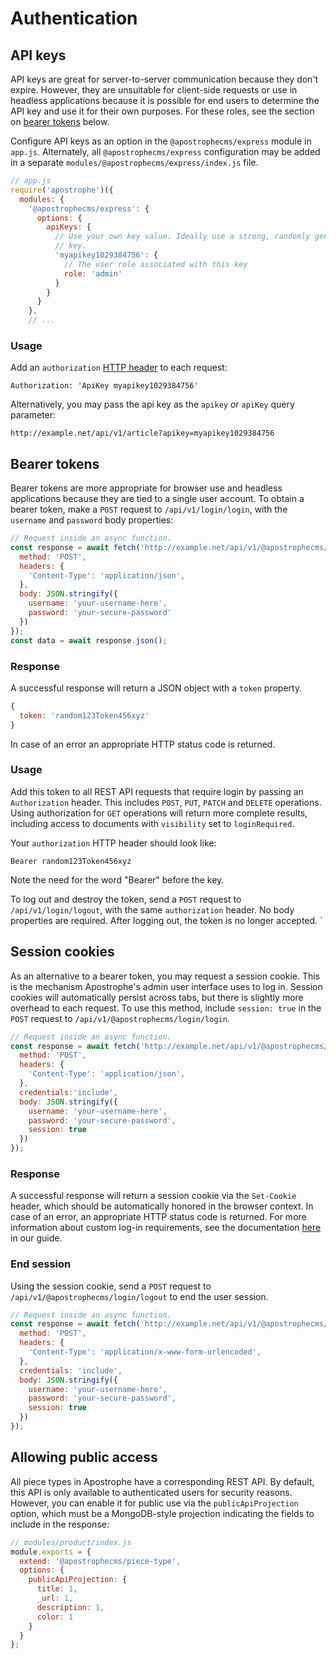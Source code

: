 # Authentication

## API keys

API keys are great for server-to-server communication because they don't expire. However, they are unsuitable for client-side requests or use in headless applications because it is possible for end users to determine the API key and use it for their own purposes. For these roles, see the section on [bearer tokens](#bearer-tokens) below.

Configure API keys as an option in the `@apostrophecms/express` module in `app.js`. Alternately, all `@apostrophecms/express` configuration may be added in a separate `modules/@apostrophecms/express/index.js` file.

```javascript
// app.js
require('apostrophe')({
  modules: {
    '@apostrophecms/express': {
      options: {
        apiKeys: {
          // Use your own key value. Ideally use a strong, randomly generated
          // key.
          'myapikey1029384756': {
            // The user role associated with this key
            role: 'admin'
          }
        }
      }
    },
    // ...
```

### Usage

Add an `authorization` [HTTP header](https://developer.mozilla.org/en-US/docs/Web/HTTP/Headers/Authorization) to each request:

```
Authorization: 'ApiKey myapikey1029384756'

```

Alternatively, you may pass the api key as the `apikey` or `apiKey` query parameter:

```
http://example.net/api/v1/article?apikey=myapikey1029384756
```

## Bearer tokens

Bearer tokens are more appropriate for browser use and headless applications because they are tied to a single user account. To obtain a bearer token, make a `POST` request to `/api/v1/login/login`, with the `username` and `password` body properties:

```javascript
// Request inside an async function.
const response = await fetch('http://example.net/api/v1/@apostrophecms/login/login', {
  method: 'POST',
  headers: {
    'Content-Type': 'application/json',
  },
  body: JSON.stringify({
    username: 'your-username-here',
    password: 'your-secure-password'
  })
});
const data = await response.json();
```

### Response

A successful response will return a JSON object with a `token` property.

```javascript
{
  token: 'random123Token456xyz'
}
```

In case of an error an appropriate HTTP status code is returned.

### Usage

Add this token to all REST API requests that require login by passing an `Authorization` header. This includes `POST`, `PUT`, `PATCH` and `DELETE` operations. Using authorization for `GET` operations will return more complete results, including access to documents with `visibility` set to `loginRequired`.

Your `authorization` HTTP header should look like:

```
Bearer random123Token456xyz
```

Note the need for the word "Bearer" before the key.

To log out and destroy the token, send a `POST` request to `/api/v1/login/logout`, with the same `authorization` header. No body properties are required. After logging out, the token is no longer accepted.
`

## Session cookies

As an alternative to a bearer token, you may request a session cookie. This is the mechanism Apostrophe's admin user interface uses to log in. Session cookies will automatically persist across tabs, but there is slightly more overhead to each request. To use this method, include `session: true` in the `POST` request to `/api/v1/@apostrophecms/login/login`.

```javascript
// Request inside an async function.
const response = await fetch('http://example.net/api/v1/@apostrophecms/login/login', {
  method: 'POST',
  headers: {
    'Content-Type': 'application/json',
  },
  credentials:'include',
  body: JSON.stringify({
    username: 'your-username-here',
    password: 'your-secure-password',
    session: true
  })
});
```

### Response

A successful response will return a session cookie via the `Set-Cookie` header, which should be automatically honored in the browser context. In case of an error, an appropriate HTTP status code is returned. For more information about custom log-in requirements, see the documentation [here](https://v3.docs.apostrophecms.org/guide/custom-login-requirements.html) in our guide.

### End session

Using the session cookie, send a `POST` request to `/api/v1/@apostrophecms/login/logout` to end the user session.

```javascript
// Request inside an async function.
const response = await fetch('http://example.net/api/v1/@apostrophecms/login/logout', {
  method: 'POST',
  headers: {
    'Content-Type': 'application/x-www-form-urlencoded',
  },
  credentials: 'include',
  body: JSON.stringify({
    username: 'your-username-here',
    password: 'your-secure-password',
    session: true
  })
});
```

## Allowing public access

All piece types in Apostrophe have a corresponding REST API. By default, this API is only available to authenticated users for security reasons. However, you can enable it for public use via the `publicApiProjection` option, which must be a MongoDB-style projection indicating the fields to include in the response:

```javascript
// modules/product/index.js
module.exports = {
  extend: '@apostrophecms/piece-type',
  options: {
    publicApiProjection: {
      title: 1,
      _url: 1,
      description: 1,
      color: 1
    }
  }
};
```
